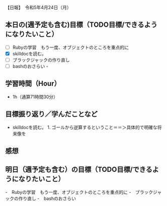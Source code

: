 【日報】　令和5年4月24日（月）
## 本日の(週予定も含む)目標（TODO目標/できるようになりたいこと）
- [ ] Rubyの学習　もう一度、オブジェクトのところを重点的に
- [x] skilldocを読む。
- [ ] ブラックジャックの作り直し
- [ ] bashのおさらい
-　
## 学習時間（Hour）
- 1h（通算71時間30分）

## 目標振り返り／学んだことなど
- skilldocを読む。
1\. ゴールから逆算するということ＝＝＞具体的で明確な将来像を
## 感想
## 明日（週予定も含む）の目標（TODO目標/できるようになりたいこと）
-　Rubyの学習　もう一度、オブジェクトのところを重点的に
-　ブラックジャックの作り直し
-　bashのおさらい
